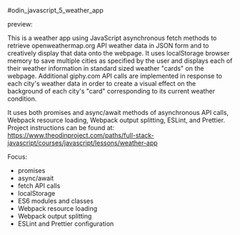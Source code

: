 #odin_javascript_5_weather_app

preview:

This is a weather app using JavaScript asynchronous fetch methods to retrieve openweathermap.org API weather data in JSON form and to creatively display that data onto the webpage. It uses localStorage browser memory to save multiple cities as specified by the user and displays each of their weather information in standard sized weather "cards" on the webpage. Additional giphy.com API calls are implemented in response to each city's weather data in order to create a visual effect on the background of each city's "card" corresponding to its current weather condition. 

It uses both promises and async/await methods of asynchronous API calls, Webpack resource loading, Webpack output splitting, ESLint, and Prettier. Project instructions can be found at: https://www.theodinproject.com/paths/full-stack-javascript/courses/javascript/lessons/weather-app 

Focus:
* promises
* async/await
* fetch API calls
* localStorage
* ES6 modules and classes 
* Webpack resource loading
* Webpack output splitting
* ESLint and Prettier configuration